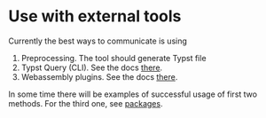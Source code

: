# Use with external tools

Currently the best ways to communicate is using

1. Preprocessing. The tool should generate Typst file
2. Typst Query (CLI). See the docs [there](https://typst.app/docs/reference/meta/query#command-line-queries).
3. Webassembly plugins. See the docs [there](https://typst.app/docs/reference/foundations/plugin/).

In some time there will be examples of successful usage of first two methods. For the third one, see [packages](../packages/README.md).